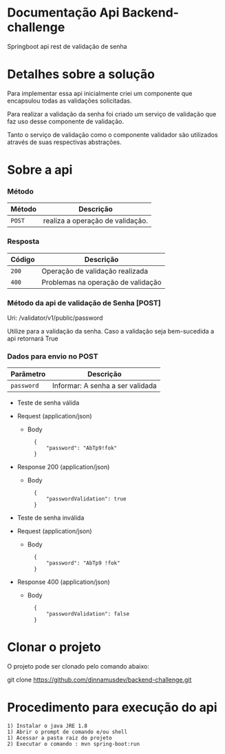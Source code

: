 # Documentação Api Backend-challenge
Springboot api rest de validação de senha


# Detalhes sobre a solução
Para implementar essa api inicialmente criei um componente que encapsulou todas as validações solicitadas.		
	
Para realizar a validação da senha foi criado um serviço de validação que faz uso desse componente de validação.
	
Tanto o serviço de validação como o componente validador são utilizados através de suas respectivas abstrações.
	
# Sobre a api

### Método

| Método | Descrição |
|---|---|
| `POST` | realiza a operação de validação. |

### Resposta
| Código | Descrição |
|---|---|
| `200` | Operação de validação realizada |
| `400` | Problemas na operação de validação |

### Método da api de validação de Senha [POST]
Uri:  /validator/v1/public/password

Utilize para a validação da senha. Caso a validação seja bem-sucedida a api retornará True

### Dados para envio no POST
| Parâmetro | Descrição |
|---|---|
| `password` | Informar: A senha a ser validada |


+ Teste de senha válida
+ Request (application/json) 

    + Body

            {
                "password": "AbTp9!fok"                
            }

+ Response 200 (application/json)

    + Body

            {
                "passwordValidation": true                
            }
+ Teste de senha inválida
+ Request (application/json) 

    + Body

            {
                "password": "AbTp9 !fok"                
            }

+ Response 400 (application/json)

    + Body

            {
                "passwordValidation": false                
            }
         

         
# Clonar o projeto
  O projeto pode ser clonado pelo comando abaixo:
  
  git clone https://github.com/dinnamusdev/backend-challenge.git
              
# Procedimento para execução do api
	1) Instalar o java JRE 1.8
	1) Abrir o prompt de comando e/ou shell
	1) Acessar a pasta raiz do projeto
	2) Executar o comando : mvn spring-boot:run
	